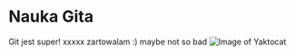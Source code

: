 # Nauka Gita
Git jest super!
xxxxx
zartowalam :)
maybe not so bad
![Image of Yaktocat](https://octodex.github.com/images/grinchtocat.gif)

